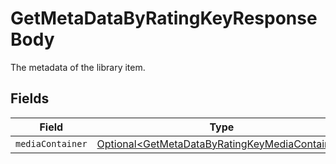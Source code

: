 # GetMetaDataByRatingKeyResponseBody

The metadata of the library item.


## Fields

| Field                                                                                                              | Type                                                                                                               | Required                                                                                                           | Description                                                                                                        |
| ------------------------------------------------------------------------------------------------------------------ | ------------------------------------------------------------------------------------------------------------------ | ------------------------------------------------------------------------------------------------------------------ | ------------------------------------------------------------------------------------------------------------------ |
| `mediaContainer`                                                                                                   | [Optional\<GetMetaDataByRatingKeyMediaContainer>](../../models/operations/GetMetaDataByRatingKeyMediaContainer.md) | :heavy_minus_sign:                                                                                                 | N/A                                                                                                                |